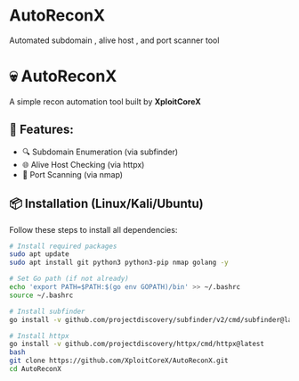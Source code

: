 # AutoReconX
Automated subdomain , alive host , and port scanner tool
# 💀 AutoReconX

A simple recon automation tool built by **XploitCoreX**

## 🚀 Features:
- 🔍 Subdomain Enumeration (via subfinder)
- 🌐 Alive Host Checking (via httpx)
- 🔎 Port Scanning (via nmap)

## 📦 Installation (Linux/Kali/Ubuntu)

Follow these steps to install all dependencies:

```bash
# Install required packages
sudo apt update
sudo apt install git python3 python3-pip nmap golang -y

# Set Go path (if not already)
echo 'export PATH=$PATH:$(go env GOPATH)/bin' >> ~/.bashrc
source ~/.bashrc

# Install subfinder
go install -v github.com/projectdiscovery/subfinder/v2/cmd/subfinder@latest

# Install httpx
go install -v github.com/projectdiscovery/httpx/cmd/httpx@latest
bash
git clone https://github.com/XploitCoreX/AutoReconX.git
cd AutoReconX
